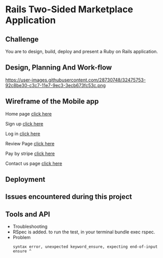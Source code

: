 


# Rails Two-Sided Marketplace Application



## Challenge


You are to design, build, deploy and present a Ruby on Rails application.


## Design, Planning And Work-flow
https://user-images.githubusercontent.com/28730748/32475753-92c8be30-c3c7-11e7-9ec3-3ecb673fc53c.png





## Wireframe of the Mobile app

Home page [click here](https://github.com/SanaJoshi/massage_me/blob/master/app/assets/images/Home%20page.png)

Sign up [click here](https://github.com/SanaJoshi/massage_me/blob/master/app/assets/images/Sign%20up%20page.png)


Log in [click here](https://github.com/SanaJoshi/massage_me/blob/master/app/assets/images/Log%20in%20%20page.png)

Review Page [click here](https://github.com/SanaJoshi/massage_me/blob/master/app/assets/images/Review%20page%20by%20the%20buyer.png)

Pay by stripe [click here](https://github.com/SanaJoshi/massage_me/blob/master/app/assets/images/Pay%20by%20stripe.png)

Contact us page [click here](https://github.com/SanaJoshi/massage_me/blob/master/app/assets/images/Contact%20page.png)



## Deployment






## Issues encountered during this project







## Tools and API













* Troubleshooting
 * RSpec is added.
 to run the test, in your terminal bundle exec rspec.
  * Problem
    ```
    syntax error, unexpected keyword_ensure, expecting end-of-input ensure ^
    ```
